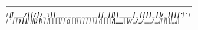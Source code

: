   ____  _____ ____     _________   ___        _                              _ 
 / ___|| ____/ ___|   |___ / ___| / _ \      | | ___  _   _ _ __ _ __   __ _| |
 \___ \|  _|| |   _____ |_ \___ \| | | |  _  | |/ _ \| | | | '__| '_ \ / _` | |
  ___) | |__| |__|_____|__) |__) | |_| | | |_| | (_) | |_| | |  | | | | (_| | |
 |____/|_____\____|   |____/____/ \___/   \___/ \___/ \__,_|_|  |_| |_|\__,_|_|
                                                                               
